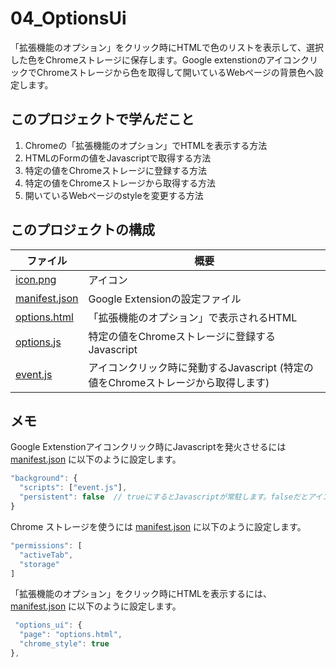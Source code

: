 # 04_OptionsUi
「拡張機能のオプション」をクリック時にHTMLで色のリストを表示して、選択した色をChromeストレージに保存します。Google extenstionのアイコンクリックでChromeストレージから色を取得して開いているWebページの背景色へ設定します。  

## このプロジェクトで学んだこと
1. Chromeの「拡張機能のオプション」でHTMLを表示する方法
2. HTMLのFormの値をJavascriptで取得する方法
3. 特定の値をChromeストレージに登録する方法
4. 特定の値をChromeストレージから取得する方法
5. 開いているWebページのstyleを変更する方法

## このプロジェクトの構成 
| ファイル                             | 概要                                                 |
| -------------------------------- | -------------------------------------------------- |
| [icon.png](./icon.png)           | アイコン                                               |
| [manifest.json](./manifest.json) | Google Extensionの設定ファイル                            |
| [options.html](./options.html)   | 「拡張機能のオプション」で表示されるHTML                             |
| [options.js](./options.js)       | 特定の値をChromeストレージに登録するJavascript                    |
| [event.js](./event.js)           | アイコンクリック時に発動するJavascript (特定の値をChromeストレージから取得します) |

## メモ
Google Extenstionアイコンクリック時にJavascriptを発火させるには [manifest.json](./manifest.json) に以下のように設定します。  
```javascript
"background": {
  "scripts": ["event.js"],
  "persistent": false  // trueにするとJavascriptが常駐します。falseだとアイコンクリック時のみ発動します。
}
```

Chrome ストレージを使うには [manifest.json](./manifest.json) に以下のように設定します。  
```javascript
"permissions": [
  "activeTab",
  "storage"
]
```

「拡張機能のオプション」をクリック時にHTMLを表示するには、[manifest.json](./manifest.json) に以下のように設定します。  
```javascript
 "options_ui": {
  "page": "options.html",
  "chrome_style": true
},
```